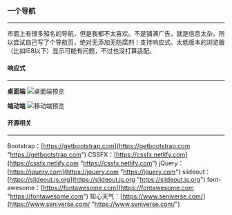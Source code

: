 ### 一个导航

------------

市面上有很多知名的导航，但是我都不太喜欢。不是铺满广告，就是信息太杂。所以尝试自己写了个导航页，绝对无添加无防腐剂！支持响应式。太低版本的浏览器（比如IE8以下）显示可能有问题，不过也没打算适配。

#### 响应式

------------

**桌面端**
![桌面端预览](https://s2.ax1x.com/2020/03/02/3RYo4A.gif)

**端动端**
![移动端预览](https://s2.ax1x.com/2020/03/02/3RaORs.gif)


#### 开源相关

------------

Bootstrap：[https://getbootstrap.com](https://getbootstrap.com "https://getbootstrap.com")
CSSFX：[https://cssfx.netlify.com](https://cssfx.netlify.com "https://cssfx.netlify.com")
jQuery：[https://jquery.com](https://jquery.com "https://jquery.com")
slideout：[https://slideout.js.org](https://slideout.js.org "https://slideout.js.org")
font-awesome：[https://fontawesome.com](https://fontawesome.com "https://fontawesome.com")
知心天气：[https://www.seniverse.com/](https://www.seniverse.com/ "https://www.seniverse.com/")